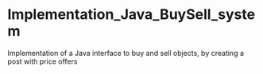 # Implementation_Java_BuySell_system
Implementation of a Java interface to buy and sell objects, by creating a post with price offers 
